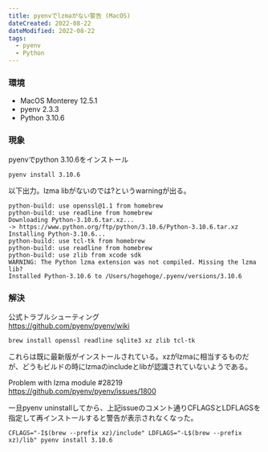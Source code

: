 ```yaml
---
title: pyenvでlzmaがない警告 (MacOS)
dateCreated: 2022-08-22
dateModified: 2022-08-22
tags:
  - pyenv
  - Python
---
```


### 環境

- MacOS Monterey 12.5.1
- pyenv 2.3.3
- Python 3.10.6

### 現象

pyenvでpython 3.10.6をインストール

```
pyenv install 3.10.6
```

以下出力。lzma libがないのでは?というwarningが出る。

```
python-build: use openssl@1.1 from homebrew
python-build: use readline from homebrew
Downloading Python-3.10.6.tar.xz...
-> https://www.python.org/ftp/python/3.10.6/Python-3.10.6.tar.xz
Installing Python-3.10.6...
python-build: use tcl-tk from homebrew
python-build: use readline from homebrew
python-build: use zlib from xcode sdk
WARNING: The Python lzma extension was not compiled. Missing the lzma lib?
Installed Python-3.10.6 to /Users/hogehoge/.pyenv/versions/3.10.6
```


### 解決

公式トラブルシューティング  
https://github.com/pyenv/pyenv/wiki

```
brew install openssl readline sqlite3 xz zlib tcl-tk
```

これらは既に最新版がインストールされている。xzがlzmaに相当するものだが、どうもビルドの時にlzmaのincludeとlibが認識されていないようである。


Problem with lzma module #28219  
https://github.com/pyenv/pyenv/issues/1800


一旦pyenv uninstallしてから、上記issueのコメント通りCFLAGSとLDFLAGSを指定して再インストールすると警告が表示されなくなった。

```
CFLAGS="-I$(brew --prefix xz)/include" LDFLAGS="-L$(brew --prefix xz)/lib" pyenv install 3.10.6
```
